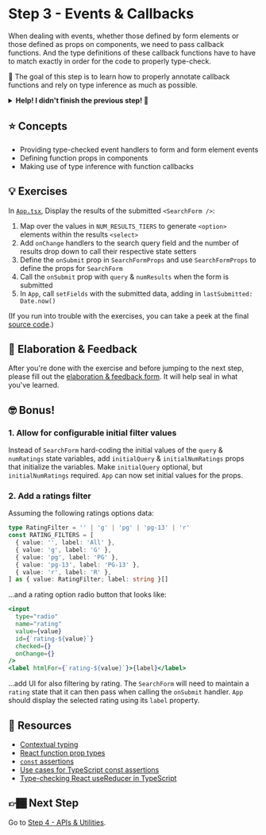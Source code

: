 # Step 3 - Events & Callbacks

When dealing with events, whether those defined by form elements or those defined as props on components, we need to pass callback functions. And the type definitions of these callback functions have to have to match exactly in order for the code to properly type-check.

🏅 The goal of this step is to learn how to properly annotate callback functions and rely on type inference as much as possible.

<details>
  <summary><b>Help! I didn't finish the previous step! 🚨</b></summary>

If you didn't successfully complete the previous step, that's okay! The steps are meant to push you. 😄

However, you may find yourself in a position where you app is not compiling because of TypeScript errors, and it's preventing you from working on the next step. No problem! Stash your changes **in a new terminal window**, and you should be good to continue:

```sh
git stash push -m "In-progress Step 2 exercises"
```

Your app should automatically reset and you should be able to continue on with the current step.

</details>

## ⭐ Concepts

- Providing type-checked event handlers to form and form element events
- Defining function props in components
- Making use of type inference with function callbacks

## 💡 Exercises

In [`App.tsx`](./App.tsx), Display the results of the submitted `<SearchForm />`:

1. Map over the values in `NUM_RESULTS_TIERS` to generate `<option>` elements within the results `<select>`
1. Add `onChange` handlers to the search query field and the number of results drop down to call their respective state setters
1. Define the `onSubmit` prop in `SearchFormProps` and use `SearchFormProps` to define the props for `SearchForm`
1. Call the `onSubmit` prop with `query` & `numResults` when the form is submitted
1. In `App`, call `setFields` with the submitted data, adding in `lastSubmitted: Date.now()`

(If you run into trouble with the exercises, you can take a peek at the final [source code](./final/App.tsx).)

## 🧠 Elaboration & Feedback

After you're done with the exercise and before jumping to the next step, please fill out the [elaboration & feedback form](https://docs.google.com/forms/d/e/1FAIpQLScRocWvtbrl4XmT5_NRiE8bSK3CMZil-ZQByBAt8lpsurcRmw/viewform?usp=pp_url&entry.1671251225=TypeScript+For+React+Developers+Minishop&entry.1984987236=Step+3+-+Events+/+Callbacks). It will help seal in what you've learned.

## 🤓 Bonus!

### 1. Allow for configurable initial filter values

Instead of `SearchForm` hard-coding the initial values of the `query` & `numRatings` state variables, add `initialQuery` & `initialNumRatings` props that initialize the variables. Make `initialQuery` optional, but `initialNumRatings` required. `App` can now set initial values for the props.

### 2. Add a ratings filter

Assuming the following ratings options data:

```ts
type RatingFilter = '' | 'g' | 'pg' | 'pg-13' | 'r'
const RATING_FILTERS = [
  { value: '', label: 'All' },
  { value: 'g', label: 'G' },
  { value: 'pg', label: 'PG' },
  { value: 'pg-13', label: 'PG-13' },
  { value: 'r', label: 'R' },
] as { value: RatingFilter; label: string }[]
```

...and a rating option radio button that looks like:

```jsx
<input
  type="radio"
  name="rating"
  value={value}
  id={`rating-${value}`}
  checked={}
  onChange={}
/>
<label htmlFor={`rating-${value}`}>{label}</label>
```

...add UI for also filtering by rating. The `SearchForm` will need to maintain a `rating` state that it can then pass when calling the `onSubmit` handler. `App` should display the selected rating using its `label` property.

## 📕 Resources

- [Contextual typing](https://www.typescriptlang.org/docs/handbook/type-inference.html#contextual-typing)
- [React function prop types](https://www.benmvp.com/blog/react-prop-types-with-typescript/?utm_source=github&utm_medium=minishop-code&utm_campaign=react-typescript-minishop#function-types)
- [`const` assertions](https://www.typescriptlang.org/docs/handbook/release-notes/typescript-3-4.html#const-assertions)
- [Use cases for TypeScript const assertions](https://www.benmvp.com/blog/use-cases-typescript-const-assertions/?utm_source=github&utm_medium=minishop-code&utm_campaign=react-typescript-minishop)
- [Type-checking React useReducer in TypeScript](https://www.benmvp.com/blog/type-checking-react-usereducer-typescript/?utm_source=github&utm_medium=minishop-code&utm_campaign=react-typescript-minishop)

## 👉🏾 Next Step

Go to [Step 4 - APIs & Utilities](../04-api).
